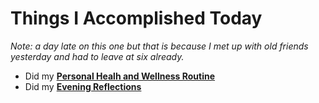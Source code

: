 # Things I Accomplished Today

_Note: a day late on this one but that is because I met up with old friends yesterday and had to leave at six already._

- Did my **[Personal Healh and Wellness Routine](../../routines/2024/personal-health-and-wellness-routine/personal-health-and-wellness-routine-2024-week-15)**
- Did my **[Evening Reflections](../../routines/evening-reflections.md)**
